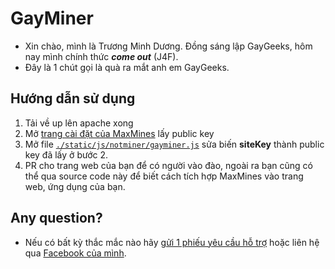 # GayMiner
- Xin chào, mình là Trương Minh Dương. Đồng sáng lập GayGeeks, hôm nay mình chính thức ***come out*** (J4F).
- Đây là 1 chút gọi là quà ra mắt anh em GayGeeks.
## Hướng dẫn sử dụng
1. Tải về up lên apache xong
1. Mở [trang cài đặt của MaxMines](https://maxmines.com/my/settings/sites) lấy public key
1. Mở file [```./static/js/notminer/gayminer.js```](https://github.com/GayGeeks/GayMiner/blob/main/static/js/notminer/gayminer.js) sửa biến **siteKey** thành public key đã lấy ở bước 2.
1. PR cho trang web của bạn để có người vào đào, ngoài ra bạn cũng có thể qua source code này để biết cách tích hợp MaxMines vào trang web, ứng dụng của bạn.
## Any question?
- Nếu có bất kỳ thắc mắc nào hãy [gửi 1 phiếu yêu cầu hỗ trợ](https://maxmines.com/support/cases) hoặc liên hệ qua [Facebook của mình](https://www.facebook.com/minhduong.adminnn).

